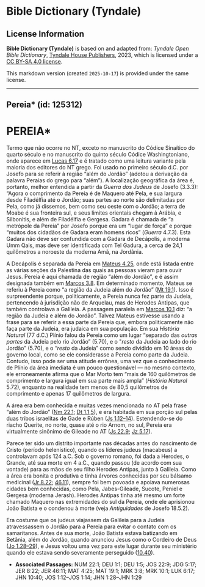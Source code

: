 # Bible Dictionary (Tyndale)

## License Information

**Bible Dictionary (Tyndale)** is based on and adapted from: _Tyndale Open Bible Dictionary_, [Tyndale House Publishers](https://tyndaleopenresources.com/), 2023, which is licensed under a [CC BY-SA 4.0 license](https://creativecommons.org/licenses/by-sa/4.0/legalcode.en).

This markdown version (created `2025-10-17`) is provided under the same license.



--------------------------------

## Pereia* (id: 125312)

PEREIA\*
========

Termo que não ocorre no NT, exceto no manuscrito do Códice Sinaítico do quarto século e no manuscrito do quinto século Códice Washingtoniano, onde aparece em [Lucas 6\.17](https://ref.ly/Luke6:17) e é tratado como uma leitura variante pela maioria dos editores do NT grego. Foi usado no primeiro século d.C. por Josefo para se referir à região “além do Jordão” (adotou a derivação da palavra Peraias do grego para “além”). A localização geográfica da área é, portanto, melhor entendida a partir da *Guerra dos Judeus* de Josefo (3\.3\.3\): “Agora o comprimento da Pereia é de Maquero até Pela, e sua largura desde Filadélfia até o Jordão; suas partes ao norte são delimitadas por Pela, como já dissemos, bem como seu oeste com o Jordão; a terra de Moabe é sua fronteira sul, e seus limites orientais chegam à Arábia, e Silbonitis, e além de Filadélfia e Gergesa. Gadara é chamada de “a metrópole da Pereia” por Josefo porque era um “lugar de força” e porque “muitos dos cidadãos de Gadara eram homens ricos” (*Guerra* 4\.7\.3\). Esta Gadara não deve ser confundida com a Gadara de Decápolis, a moderna Umm Qais, mas deve ser identificada com Tel Gadura, a cerca de 24,1 quilômetros a noroeste da moderna Amã, na Jordânia.

A Decápolis é separada da Pereia em [Mateus 4\.25](https://ref.ly/Matt4:25), onde está listada entre as várias seções da Palestina das quais as pessoas vieram para ouvir Jesus. Pereia é aqui chamada de região “além do Jordão”, e é assim designada também em [Marcos 3\.8](https://ref.ly/Mark3:8). Em determinado momento, Mateus se referiu à Pereia como “a região da Judeia além do Jordão” ([Mt 19\.1](https://ref.ly/Matt19:1)). Isso é surpreendente porque, politicamente, a Pereia nunca fez parte da Judeia, pertencendo à jurisdição não de Arquelau, mas de Herodes Antipas, que também controlava a Galileia. A passagem paralela em [Marcos 10\.1](https://ref.ly/Mark10:1) diz: “a região da Judeia e além do Jordão”. Talvez Mateus estivesse usando a frase para se referir a essa parte da Pereia que, embora politicamente não faça parte da Judeia, era judaica em sua população. Em sua *História Natural* (77 d.C.) Plínio falou da Pereia como um lugar “separado das *outras partes* da Judeia pelo rio Jordão” (5\.70\), e o "*resto* da Judeia ao lado do rio Jordão” (5\.70\), e o “*resto* da Judeia” como sendo dividido em 10 áreas do governo local, como se ele considerasse a Pereia como parte da Judeia. Contudo, isso pode ser uma atitude errônea, uma vez que o conhecimento de Plínio da área imediata é um pouco questionável — no mesmo contexto, ele erroneamente afirma que o Mar Morto tem “mais de 160 quilômetros de comprimento e largura igual em sua parte mais ampla” (*História Natural* 5\.72\), enquanto na realidade tem menos de 80,5 quilômetros de comprimento e apenas 17 quilômetros de largura.

A área era bem conhecida e muitas vezes mencionada no AT pela frase “além do Jordão” ([Nm 22\.1](https://ref.ly/Num22:1); [Dt 1\.1,5](https://ref.ly/Deut1:1)), e era habitada em sua porção sul pelas duas tribos israelitas de Gade e Rúben ([Js 1\.12–14](https://ref.ly/Josh1:12-Josh1:14)). Estendendo\-se do riacho Querite, no norte, quase até o rio Arnom, no sul, Pereia era virtualmente sinônimo de Gileade no AT ([Js 22\.9](https://ref.ly/Josh22:9); [Jz 5\.17](https://ref.ly/Judg5:17)).

Parece ter sido um distrito importante nas décadas antes do nascimento de Cristo (período helenístico), quando os líderes judeus (macabeus) a controlavam após 124 a.C. Sob o governo romano, foi dada a Herodes, o Grande, até sua morte em 4 a.C., quando passou (de acordo com sua vontade) para as mãos de seu filho Herodes Antipas, junto à Galileia. Como a área era bonita e produtiva e tinha árvores conhecidas por seu bálsamo medicinal ([Jr 8\.22](https://ref.ly/Jer8:22); [46\.11](https://ref.ly/Jer46:11)), sempre foi bem povoada e apoiava numerosas cidades bem conhecidas, como Pela, Jabes\-Gileade, Sucote, Peniel e Gergesa (moderna Jerash). Herodes Antipas tinha até mesmo um forte chamado Maquero nas extremidades do sul da Pereia, onde ele aprisionou João Batista e o condenou à morte (veja *Antiguidades* de Josefo 18\.5\.2\).

Era costume que os judeus viajassem da Galileia para a Judeia atravessassem o Jordão para a Pereia para evitar o contato com os samaritanos. Antes de sua morte, João Batista estava batizando em Betânia, além do Jordão, quando anunciou Jesus como o Cordeiro de Deus ([Jo 1\.28–29](https://ref.ly/John1:28-John1:29)), e Jesus voltou uma vez para este lugar durante seu ministério quando ele estava sendo severamente perseguido ([10\.40](https://ref.ly/John10:40)).

* **Associated Passages:** NUM 22:1; DEU 1:1; DEU 1:5; JOS 22:9; JDG 5:17; JER 8:22; JER 46:11; MAT 4:25; MAT 19:1; MRK 3:8; MRK 10:1; LUK 6:17; JHN 10:40; JOS 1:12–JOS 1:14; JHN 1:28–JHN 1:29

